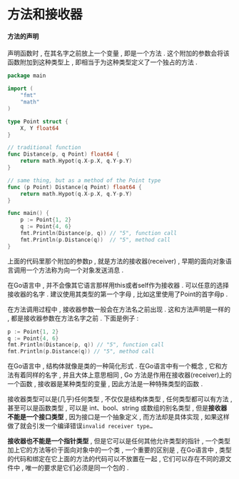 # 方法和接收器

#### 方法的声明

声明函数时 , 在其名字之前放上一个变量 , 即是一个方法 . 这个附加的参数会将该函数附加到这种类型上 , 即相当于为这种类型定义了一个独占的方法 .

```go
package main

import (
    "fmt"
    "math"
)

type Point struct {
    X, Y float64
}

// traditional function
func Distance(p, q Point) float64 {
    return math.Hypot(q.X-p.X, q.Y-p.Y)
}

// same thing, but as a method of the Point type
func (p Point) Distance(q Point) float64 {
    return math.Hypot(q.X-p.X, q.Y-p.Y)
}

func main() {
    p := Point{1, 2}
    q := Point{4, 6}
    fmt.Println(Distance(p, q)) // "5", function call
    fmt.Println(p.Distance(q))  // "5", method call
}
```

上面的代码里那个附加的参数p , 就是方法的接收器\(receiver\) , 早期的面向对象语言调用一个方法称为向一个对象发送消息 . 

在Go语言中 , 并不会像其它语言那样用this或者self作为接收器 . 可以任意的选择接收器的名字 . 建议使用其类型的第一个字母 , 比如这里使用了Point的首字母p . 

在方法调用过程中 , 接收器参数一般会在方法名之前出现 . 这和方法声明是一样的 , 都是接收器参数在方法名字之前 . 下面是例子 : 

```go
p := Point{1, 2} 
q := Point{4, 6} 
fmt.Println(Distance(p, q)) // "5", function call 
fmt.Println(p.Distance(q)) // "5", method call
```



在Go语言中 , 结构体就像是类的一种简化形式 . 在Go语言中有一个概念 , 它和方法有着同样的名字 , 并且大体上意思相同 , Go 方法是作用在接收器\(receiver\)上的一个函数 , 接收器是某种类型的变量 , 因此方法是一种特殊类型的函数 .

接收器类型可以是\(几乎\)任何类型 , 不仅仅是结构体类型 , 任何类型都可以有方法 , 甚至可以是函数类型 , 可以是 int、bool、string 或数组的别名类型 , 但是**接收器不能是一个接口类型** , 因为接口是一个抽象定义 , 而方法却是具体实现 , 如果这样做了就会引发一个编译错误`invalid receiver type…`

**接收器也不能是一个指针类型** , 但是它可以是任何其他允许类型的指针 , 一个类型加上它的方法等价于面向对象中的一个类 , 一个重要的区别是 , 在Go语言中 , 类型的代码和绑定在它上面的方法的代码可以不放置在一起 , 它们可以存在不同的源文件中 , 唯一的要求是它们必须是同一个包的 .

